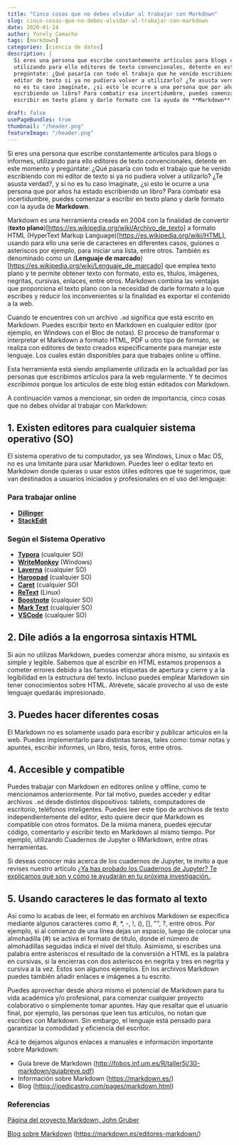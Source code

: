 ```yaml
---
title: "Cinco cosas que no debes olvidar al trabajar con Markdown"
slug: cinco-cosas-que-no-debes-olvidar-al-trabajar-con-markdown
date: 2020-01-24
author: Yurely Camacho
tags: [markdown]
categories: [ciencia de datos]
description: |
  Si eres una persona que escribe constantemente artículos para blogs o informes,
  utilizando para ello editores de texto convencionales, detente en este momento y
  pregúntate: ¿Qué pasaría con todo el trabajo que he venido escribiendo con mi
  editor de texto si ya no pudiera volver a utilizarlo? ¿Te asusta verdad?, y si
  no es tu caso imagínate, ¿si esto le ocurre a una persona que por años ha estado
  escribiendo un libro? Para combatir esa incertidumbre, puedes comenzar a
  escribir en texto plano y darle formato con la ayuda de **Markdown**.

draft: false
usePageBundles: true
thumbnail: "/header.png"
featureImage: "/header.png"
---
```


<!-- # Cinco cosas que no debes olvidar al trabajar con Markdown -->
<!-- **Por Yurely Camacho** -->

Si eres una persona que escribe constantemente artículos para blogs o informes,
utilizando para ello editores de texto convencionales, detente en este momento y
pregúntate: ¿Qué pasaría con todo el trabajo que he venido escribiendo con mi
editor de texto si ya no pudiera volver a utilizarlo? ¿Te asusta verdad?, y si
no es tu caso imagínate, ¿si esto le ocurre a una persona que por años ha estado
escribiendo un libro? Para combatir esa incertidumbre, puedes comenzar a
escribir en texto plano y darle formato con la ayuda de **Markdown**.

<!-- TEASER_END -->

Markdown es una herramienta creada en 2004 con la finalidad de convertir
(**texto plano**)[https://es.wikipedia.org/wiki/Archivo_de_texto] a formato HTML
(HyperText Markup Language)[https://es.wikipedia.org/wiki/HTML], usando para
ello una serie de caracteres en diferentes casos, guiones o asteriscos por
ejemplo, para iniciar una lista, entre otros. También es denominado como un
(**Lenguaje de marcado**)[https://es.wikipedia.org/wiki/Lenguaje_de_marcado] que
emplea texto plano y te permite obtener texto con formato, esto es, títulos,
imágenes, negritas, cursivas, enlaces, entre otros. Markdown combina las
ventajas que proporciona el texto plano con la necesidad de darle formato a lo
que escribes y reducir los inconvenientes si la finalidad es exportar el
contenido a la web.

Cuando te encuentres con un archivo `.md` significa que está escrito en
Markdown. Puedes escribir texto en Markdown en cualquier editor (por ejemplo, en
Windows con el Bloc de notas). El proceso de transformar o interpretar el
Markdown a formato HTML, PDF u otro tipo de formato, se realiza con editores de
texto creados específicamente para manejar este lenguaje. Los cuales están
disponibles para que trabajes online u offline.

Esta herramienta está siendo ampliamente utilizada en la actualidad por las
personas que escribimos artículos para la web regularmente. Y te decimos
_escribimos_ porque los artículos de este blog están editados con Markdown.

A continuación vamos a mencionar, sin orden de importancia, cinco cosas que no
debes olvidar al trabajar con Markdown:

## 1. Existen editores para cualquier sistema operativo (SO)

El sistema operativo de tu computador, ya sea Windows, Linux o Mac OS, no es una
limitante para usar Markdown. Puedes leer o editar texto en Markdown donde
quieras o usar estos útiles editores que te sugerimos, que van destinados a
usuarios iniciados y profesionales en el uso del lenguaje:

### Para trabajar online

- [**Dillinger**](https://dillinger.io/)
- [**StackEdit**](https://stackedit.io/)

### Según el Sistema Operativo

- [**Typora**](https://www.typora.io/) (cualquier SO)
- [**WriteMonkey**](https://writemonkey.com/) (Windows)
- [**Laverna**](https://laverna.cc/) (cualquier SO)
- [**Haroopad**](http://pad.haroopress.com/) (cualquier SO)
- [**Caret**](https://caret.io/) (cualquier SO)
- [**ReText**](https://github.com/retext-project/retext) (Linux)
- [**Boostnote**](https://boostnote.io/) (cualquier SO)
- [**Mark Text**](https://marktext.app/) (cualquier SO)
- [**VSCode**](https://code.visualstudio.com/) (cualquier SO)

## 2. Dile adiós a la engorrosa sintaxis HTML

Si aún no utilizas Markdown, puedes comenzar ahora mismo, su sintaxis es simple
y legible. Sabemos que al escribir en HTML estamos propensos a cometer errores
debido a las famosas etiquetas de apertura y cierre y a la legibilidad en la
estructura del texto. Incluso puedes emplear Markdown sin tener conocimientos
sobre HTML. Atrévete, sácale provecho al uso de este lenguaje quedarás
impresionado.

## 3. Puedes hacer diferentes cosas

El Markdown no es solamente usado para escribir y publicar artículos en la web.
Puedes implementarlo para distintas tareas, tales como: tomar notas y apuntes,
escribir informes, un libro, tesis, foros, entre otros.

## 4. Accesible y compatible

Puedes trabajar con Markdown en editores online y offline, como te mencionamos
anteriormente. Por tal motivo, puedes acceder y editar archivos `.md` desde
distintos dispositivos: tablets, computadores de escritorio, teléfonos
inteligentes. Puedes leer este tipo de archivos de texto independientemente del
editor, esto quiere decir que Markdown es compatible con otros formatos. De la
misma manera, puedes ejecutar código, comentarlo y escribir texto en Markdown al
mismo tiempo. Por ejemplo, utilizando Cuadernos de Jupyter o RMarkdown, entre
otras herramientas.

Si deseas conocer más acerca de los cuadernos de Jupyter, te invito a que
revises nuestro artículo
[¿Ya has probado los Cuadernos de Jupyter? Te explicamos qué son y cómo te ayudarán en tu próxima investigación.](https://opensciencelabs.org/blog/ya-probado-los-cuadernos-de-jupyter-te-explicamos-que-son-y-como-te-ayudaran-en-tu-proxima-investigacion/).

## 5. Usando caracteres le das formato al texto

Así como lo acabas de leer, el formato en archivos Markdown se especifica
mediante algunos caracteres como #, \*, -, !, (), [], "", ?, entre otros. Por
ejemplo, si al comienzo de una línea dejas un espacio, luego de colocar una
almohadilla (#) se activa el formato de título, donde el número de almohadillas
seguidas indica el nivel del título. Asimismo, si escribes una palabra entre
asteriscos el resultado de la conversión a HTML es la palabra en cursivas, si la
encierras con dos asteriscos en negrita y tres en negrita y cursiva a la vez.
Estos son algunos ejemplos. En los archivos Markdown puedes también añadir
enlaces e imágenes a tu escrito.

Puedes aprovechar desde ahora mismo el potencial de Markdown para tu vida
académica y/o profesional, para comenzar cualquier proyecto colaborativo o
simplemente tomar apuntes. Hay que resaltar que el usuario final, por ejemplo,
las personas que leen tus artículos, no notan que escribes con Markdown. Sin
embargo, el lenguaje está pensado para garantizar la comodidad y eficiencia del
escritor.

Acá te dejamos algunos enlaces a manuales e información importante sobre
Markdown:

- Guía breve de Markdown
  (http://fobos.inf.um.es/R/taller5j/30-markdown/guiabreve.pdf)
- Información sobre Markdown (https://markdown.es/)
- Blog (https://joedicastro.com/pages/markdown.html)

### Referencias

[Página del proyecto Markdown, John Gruber](https://daringfireball.net/projects/markdown/)

[Blog sobre Markdown](https://markdown.es/)
(https://markdown.es/editores-markdown/)
